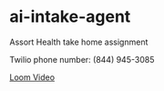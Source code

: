 # ai-intake-agent
Assort Health take home assignment

Twilio phone number: (844) 945-3085

[Loom Video](https://www.loom.com/share/1e50bfc47c184871ab411086e7d863c6?sid=c84415d3-1e83-4083-afae-7e3980a06bf7)
